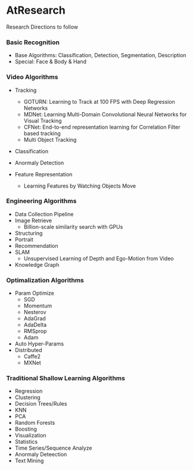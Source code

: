 # AtResearch
Research Directions to follow


### Basic Recognition
* Base Algorithms: Classification, Detection, Segmentation, Description
* Special: Face & Body & Hand


### Video Algorithms
* Tracking
  * GOTURN: Learning to Track at 100 FPS with Deep Regression Networks
  * MDNet: Learning Multi-Domain Convolutional Neural Networks for Visual Tracking
  * CFNet: End-to-end representation learning for Correlation Filter based tracking
  * Multi Object Tracking

* Classification
* Anormaly Detection
* Feature Representation
  * Learning Features by Watching Objects Move


### Engineering Algorithms
* Data Collection Pipeline
* Image Retrieve
  * Billion-scale similarity search with GPUs
* Structuring
* Portrait
* Recommendation
* SLAM
  * Unsupervised Learning of Depth and Ego-Motion from Video
* Knowledge Graph


### Optimalization Algorithms

* Param Optimize
  * SGD
  * Momentum
  * Nesterov
  * AdaGrad
  * AdaDelta
  * RMSprop
  * Adam
* Auto Hyper-Params
* Distributed
  * Caffe2
  * MXNet


### Traditional Shallow Learning Algorithms

* Regression
* Clustering
* Decision Trees/Rules
* KNN
* PCA
* Random Forests
* Boosting
* Visualization
* Statistics
* Time Series/Sequence Analyze
* Anormaly Deteection
* Text Mining
